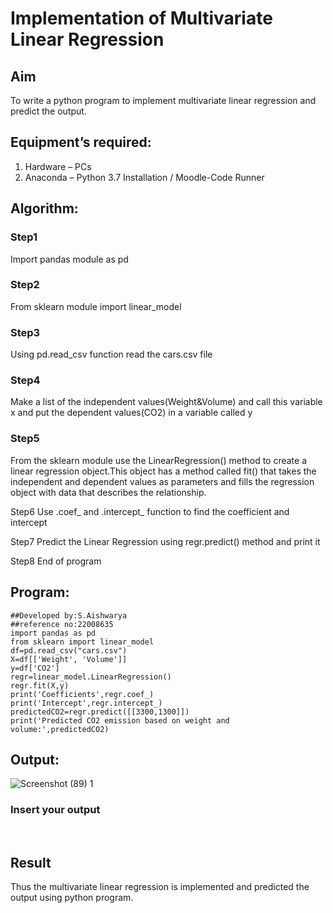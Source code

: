 # Implementation of Multivariate Linear Regression
## Aim
To write a python program to implement multivariate linear regression and predict the output.
## Equipment’s required:
1.	Hardware – PCs
2.	Anaconda – Python 3.7 Installation / Moodle-Code Runner
## Algorithm:
### Step1
Import pandas module as pd

### Step2
From sklearn module import linear_model

### Step3
Using pd.read_csv function read the cars.csv file

### Step4
Make a list of the independent values(Weight&Volume) and call this variable x and put the
dependent values(CO2) in a variable called y

### Step5
From the sklearn module use the LinearRegression() method to create a linear regression
object.This object has a method called fit() that takes the independent and dependent values as
parameters and fills the regression object with data that describes the relationship.

Step6
Use .coef_ and .intercept_ function to find the coefficient and intercept

Step7
Predict the Linear Regression using regr.predict() method and print it

Step8
End of program

## Program:
```
##Developed by:S.Aishwarya
##reference no:22008635
import pandas as pd
from sklearn import linear_model
df=pd.read_csv("cars.csv")
X=df[['Weight', 'Volume']]
y=df['CO2']
regr=linear_model.LinearRegression()
regr.fit(X,y)
print('Coefficients',regr.coef_)
print('Intercept',regr.intercept_)
predictedCO2=regr.predict([[3300,1300]])
print('Predicted CO2 emission based on weight and volume:',predictedCO2)

```
## Output:

![Screenshot (89) 1](https://user-images.githubusercontent.com/121418444/215153951-5b9c1b7e-dfd3-4769-a852-a8c809ee084b.png)

### Insert your output

<br>

## Result
Thus the multivariate linear regression is implemented and predicted the output using python program.
